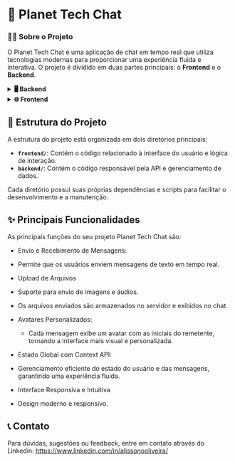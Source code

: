 # 💬 Planet Tech Chat

### 🧑‍💻 Sobre o Projeto

O Planet Tech Chat é uma aplicação de chat em tempo real que utiliza tecnologias modernas para proporcionar uma experiência fluida e interativa. O projeto é dividido em duas partes principais: o **Frontend** e o **Backend**.

<details>
<summary><strong>🖥️ Backend</strong></summary>

### Tecnologias Utilizadas

- **Node.js**: Ambiente de execução para JavaScript no lado do servidor.
- **Express.js**: Framework web para Node.js.
- **Multer**: Middleware para upload de arquivos.
- **UUID**: Geração de identificadores únicos.

### Dependências

- `cors`: ^2.8.5
- `express`: ^5.1.0
- `multer`: ^2.0.2
- `uuid`: ^13.0.0

### Dependências de Desenvolvimento

- `nodemon`: ^3.1.10

### Como Rodar o Backend

1. Navegue até o diretório `backend`:
   ```bash
   cd backend
   ```
2. Instale as dependências:
   ```bash
   npm install
   ```
3. Inicie o servidor:
   ```bash
   npm run dev
   ```
4. O servidor estará disponível em [http://localhost:3000](http://localhost:3000).

### Work Flow

- **Desenvolvimento**: Utilize `npm run dev` para rodar o servidor com reinício automático.
- **Produção**: Inicie o servidor com `npm start`.

</details>

<details>
<summary><strong>🌐 Frontend</strong></summary>

### Tecnologias Utilizadas

- **React**: Biblioteca para construção de interfaces de usuário.
- **TypeScript**: Superset do JavaScript que adiciona tipagem estática.
- **Vite**: Ferramenta de build rápida para desenvolvimento web moderno.
- **React Router DOM**: Gerenciamento de rotas no React.
- **Context API**: Gerenciamento de estado global.

### Dependências

- `react`: ^19.1.1
- `react-dom`: ^19.1.1
- `react-router-dom`: ^6.30.1
- `uuid`: ^13.0.0

### Dependências de Desenvolvimento

- `@eslint/js`: ^9.36.0
- `@types/node`: ^24.6.0
- `@types/react`: ^19.1.16
- `@types/react-dom`: ^19.1.9
- `@types/uuid`: ^10.0.0
- `@vitejs/plugin-react`: ^5.0.4
- `eslint`: ^9.36.0
- `eslint-plugin-react-hooks`: ^5.2.0
- `eslint-plugin-react-refresh`: ^0.4.22
- `globals`: ^16.4.0
- `typescript`: ~5.9.3
- `typescript-eslint`: ^8.45.0
- `vite`: ^7.1.7

### Como Rodar o Frontend

1. Navegue até o diretório `frontend`:
   ```bash
   cd frontend
   ```
2. Instale as dependências:
   ```bash
   npm install
   ```
3. Inicie o servidor de desenvolvimento:
   ```bash
   npm run dev
   ```
4. Acesse a aplicação em [http://localhost:5173](http://localhost:5173).

### Work Flow

- **Desenvolvimento**: Utilize `npm run dev` para rodar o servidor local.
- **Build**: Gere os arquivos otimizados para produção com `npm run build`.
- **Lint**: Verifique problemas de código com `npm run lint`.

</details>

## 🏢 Estrutura do Projeto

A estrutura do projeto está organizada em dois diretórios principais:

- **`frontend/`**: Contém o código relacionado à interface do usuário e lógica de interação.
- **`backend/`**: Contém o código responsável pela API e gerenciamento de dados.

Cada diretório possui suas próprias dependências e scripts para facilitar o desenvolvimento e a manutenção.

## ✨ Principais Funcionalidades

As principais funções do seu projeto Planet Tech Chat são:

- Envio e Recebimento de Mensagens:

- Permite que os usuários enviem mensagens de texto em tempo real.

- Upload de Arquivos

- Suporte para envio de imagens e áudios.
- Os arquivos enviados são armazenados no servidor e exibidos no chat.
- Avatares Personalizados:

  - Cada mensagem exibe um avatar com as iniciais do remetente, tornando a interface mais visual e personalizada.

- Estado Global com Context API:

- Gerenciamento eficiente do estado do usuário e das mensagens, garantindo uma experiência fluida.
- Interface Responsiva e Intuitiva

- Design moderno e responsivo.

## 📞 Contato

Para dúvidas, sugestões ou feedback, entre em contato através do Linkedin: https://www.linkedin.com/in/alissonooliveira/
